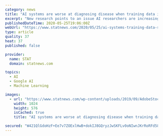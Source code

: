 ```yaml
---
category: news
title: "AI systems are worse at diagnosing disease when training data is skewed by sex"
excerpt: "New research points to an issue AI researchers are increasingly worried about: Training systems on data skewed by sex could make them less accurate."
publishedDateTime: 2020-05-25T19:06:00Z
webUrl: "https://www.statnews.com/2020/05/25/ai-systems-training-data-sex-bias/"
type: article
quality: 37
heat: 37
published: false

provider:
  name: STAT
  domain: statnews.com

topics:
  - AI
  - Google AI
  - Machine Learning

images:
  - url: "https://www.statnews.com/wp-content/uploads/2019/09/AdobeStock_287209713-1024x576.jpeg"
    width: 1024
    height: 576
    isCached: true
    title: "AI systems are worse at diagnosing disease when training data is skewed by sex"

secured: "W421QlGdoHzF+Ee7v7ZOExlHwB+dokIJ8GQryzJwSKFLv0oNIwnJKrRoRFd58g5RFNlMJKLo75DaYtt6mWKW3UT9ZPfmYDq+ttzNufhI8+edCBVuumOXelH5rgt6KcVcbnMCMsIYSxVP03q/Tuex+tDvgC3pUmR3/7dM54g4df41QtvvW+uvr9GVQxi8ob4yyvnxR7iIGs6bqJ1sX4SOudLHCVxlw1MJg36OoGracKEYLNoeSgggk+qD6ar/uQ5l7XoMuilIzP4KJdT2l8s8OFv6Dk3g4x/a493DgtXr032i/WwY92flENZ3tr2RBPiFZ8V7NgPUmJvw5IHp6swtM9pvJdvCdy0at7dbS/t1Y2y/2Gx0jaR/qOy3nTJI8r5RcvrBMgwKH2EDPWvm1+osGmk8jDaOnEegR8P/22JSuG1Vi9dFdpumwAVZXw9KIE3HNuW8yA7tchF5mDzoDYVMNL9XEmRbbsGRuNlewPUUqA4=;QTYAwvLil3i54xZx8FntkQ=="
---
```


